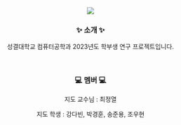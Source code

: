 <div align=center>
	<img src="https://capsule-render.vercel.app/api?type=waving&color=0:F08080,100:a82da8&height=300&section=header&text=Study%20With%20JY&fontColor=FFFFFF&fontSize=90&animation=fadeIn&fontAlignY=38&desc=2023%20학부생%20연구%20프로젝트&descAlignY=51&descAlign=62" />	
</div>
<div align="center">
<h3>✨ 소개 ✨</h3>
<p> 성결대학교 컴퓨터공학과
2023년도 학부생 연구 프로젝트입니다. </p>
</div>
<br/>
<div align="center">
<h3>💻 멤버 💻</h3>
<p> 지도 교수님 : 최정열 </p>
<p> 지도 학생 : 강다빈, 박경훈, 송준용, 조우현 </p>
</div>